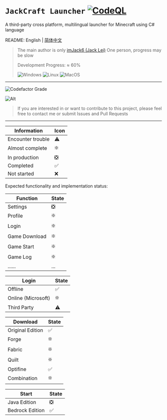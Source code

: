 # `JackCraft Launcher` [![CodeQL](https://github.com/imJack6/JackCraftLauncher/actions/workflows/codeql.yml/badge.svg)](https://github.com/imJack6/JackCraftLauncher/actions/workflows/codeql.yml)

A third-party cross platform, multilingual launcher for Minecraft using C# language

README: English | [简体中文](README.md)

> The main author is only [imJack6 (Jack Lei)](https://github.com/imJack6) One person, progress may be slow
>
> Development Progress: ≈ 60%
>
> ![Windows](https://img.shields.io/badge/Windows-0078D6?style=for-the-badge&logo=windows&logoColor=white)
> ![Linux](https://img.shields.io/badge/Linux-FCC624?style=for-the-badge&logo=linux&logoColor=black)
> ![MacOS](https://img.shields.io/badge/mac%20os-000000?style=for-the-badge&logo=apple&logoColor=white)

---------------------

![Codefactor Grade](https://img.shields.io/codefactor/grade/github/imJack6/JackCraftLauncher?logo=codefactor&style=for-the-badge)

![Alt](https://repobeats.axiom.co/api/embed/993d2a1760013210fdb331dd9aff324a6b2ed82f.svg)

> If you are interested in or want to contribute to this project, please feel free to contact me or submit Issues and
> Pull Requests

---------------------

| Information	      | Icon	 |
|-------------------|-------|
| Encounter trouble | ⚠️    |
| Almost complete   | ❇️    |
| In production     | ❎     |
| Completed         | ✅     |
| Not started       | ❌     |

Expected functionality and implementation status:

| Function      | State |
|---------------|-------|
| Settings      | ❎     |
| Profile       | ❇️     |
| Login         | ❇️    |
| Game Download | ❇️     |
| Game Start	   | ❇️    |
| Game Log		    | ❇️    |
| ......		      | ...   |

| Login              | State |
|--------------------|-------|
| Offline            | ✅     |
| Online (Microsoft) | ❇️    |
| Third Party        | ⚠️    |

| Download          | State |
|-------------------|-------|
| Original Edition	 | ✅     |
| Forge	            | ❇️     |
| Fabric	           | ❇️     |
| Quilt	            | ❇️     |
| Optifine          | ✅     |
| Combination	      | ❇️     |

| Start           | State |
|-----------------|-------|
| Java Edition    | ❎     |
| Bedrock Edition | ✅️    |